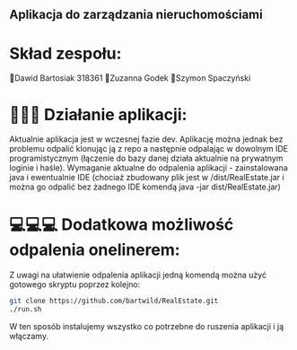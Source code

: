 ## Aplikacja do zarządzania nieruchomościami
# Skład zespołu:
👦Dawid Bartosiak 318361
👧Zuzanna Godek
👦Szymon Spaczyński

# 🔧🔧🔧 Działanie aplikacji:
Aktualnie aplikacja jest w wczesnej fazie dev. Aplikację można jednak bez problemu odpalić klonując ją z repo a następnie odpalając w dowolnym IDE programistycznym (łączenie do bazy danej działa aktualnie na prywatnym loginie i haśle).
Wymaganie aktualne do odpalenia aplikacji - zainstalowana java i ewentualnie IDE (chociaż zbudowany plik jest w /dist/RealEstate.jar i można go odpalić bez żadnego IDE komendą java -jar dist/RealEstate.jar)

# 💻💻💻 Dodatkowa możliwość odpalenia onelinerem:
Z uwagi na ułatwienie odpalenia aplikacji jedną komendą można użyć gotowego skryptu poprzez kolejno:
```sh
git clone https://github.com/bartwild/RealEstate.git
./run.sh
```
W ten sposób instalujemy wszystko co potrzebne do ruszenia aplikacji i ją włączamy.
